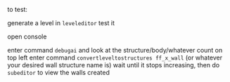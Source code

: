 to test:

generate a level in `leveleditor`
test it

open console

enter command `debugai` and look at the structure/body/whatever count on top left
enter command `convertleveltostructures ff_x_wall` (or whatever your desired wall structure name is)
wait until it stops increasing, then do `subeditor` to view the walls created
